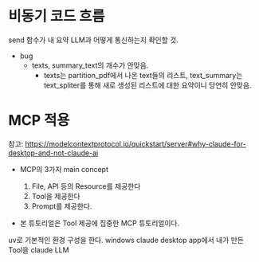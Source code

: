 # 비동기 코드 흐름
send 함수가 내 요약 LLM과 어떻게 통신하는지 확인할 것.


- bug
	- texts, summary_text의 개수가 안맞음.
		- texts는 partition_pdf에서 나온 text들의 리스트,
		  text_summary는 text_spliter를 통해 새로 생성된 리스트에 대한 요약이니 당연히 안맞음.


# MCP 적용
참고: https://modelcontextprotocol.io/quickstart/server#why-claude-for-desktop-and-not-claude-ai

- MCP의 3가지 main concept
	1. File, API 등의 Resource를 제공한다
	2. Tool을 제공한다
	3. Prompt를 제공한다.

- 본 튜토리얼은 Tool 제공에 집중한 MCP 튜토리얼이다.

uv로 기본적인 환경 구성을 한다.
windows claude desktop app에서 내가 만든 Tool을 claude LLM



